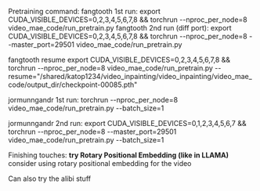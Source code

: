 
Pretraining command:
fangtooth 1st run:
export CUDA_VISIBLE_DEVICES=0,2,3,4,5,6,7,8 && torchrun --nproc_per_node=8 video_mae_code/run_pretrain.py
fangtooth 2nd run (diff port):
export CUDA_VISIBLE_DEVICES=0,2,3,4,5,6,7,8 && torchrun --nproc_per_node=8 --master_port=29501 video_mae_code/run_pretrain.py

fangtooth resume
export CUDA_VISIBLE_DEVICES=0,2,3,4,5,6,7,8 && torchrun --nproc_per_node=8 video_mae_code/run_pretrain.py --resume="/shared/katop1234/video_inpainting/video_inpainting/video_mae_code/output_dir/checkpoint-00085.pth"

jormunngandr 1st run:
  torchrun --nproc_per_node=8 video_mae_code/run_pretrain.py --batch_size=1

jormunngandr 2nd run:
export CUDA_VISIBLE_DEVICES=0,1,2,3,4,5,6,7 && torchrun --nproc_per_node=8 --master_port=29501 video_mae_code/run_pretrain.py --batch_size=1

Finishing touches:
**try Rotary Positional Embedding (like in LLAMA)**
consider using rotary positional embedding for the video

Can also try the alibi stuff
